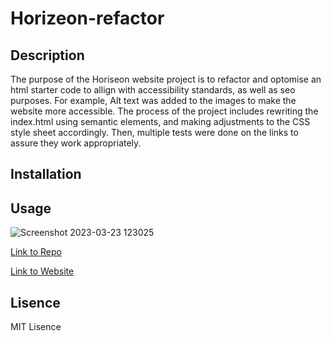 # Horizeon-refactor

## Description

The purpose of the Horiseon website project is to refactor and optomise an html starter code to allign with accessibility standards, as well as seo purposes. For example, Alt text was added to the images to make the website more accessible. 
The process of the project includes rewriting the index.html using semantic elements, and making adjustments to the CSS style sheet accordingly. Then, multiple tests were done on the links to assure they work appropriately. 

## Installation

## Usage
![Screenshot 2023-03-23 123025](https://user-images.githubusercontent.com/127727591/227329189-e8212ed8-04c3-4cef-a0b7-cd147226e2ff.png)

[Link to Repo](https://github.com/aliceli083/Horizeon-refactor)

[Link to Website](http://127.0.0.1:5500/index.html)

## Lisence
MIT Lisence 
